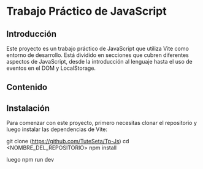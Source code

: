# Trabajo Práctico de JavaScript

## Introducción

Este proyecto es un trabajo práctico de JavaScript que utiliza Vite como entorno de desarrollo. Está dividido en secciones que cubren diferentes aspectos de JavaScript, desde la introducción al lenguaje hasta el uso de eventos en el DOM y LocalStorage.

## Contenido
## Instalación

Para comenzar con este proyecto, primero necesitas clonar el repositorio y luego instalar las dependencias de Vite:

git clone (https://github.com/TuteSeta/Tp-Js)
cd <NOMBRE_DEL_REPOSITORIO>
npm install

luego 
npm run dev
